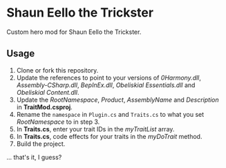 # Shaun Eello the Trickster

Custom hero mod for Shaun Eello the Trickster.

## Usage

1. Clone or fork this repository.
2. Update the references to point to your versions of _0Harmony.dll_, _Assembly-CSharp.dll_, _BepInEx.dll_, _Obeliskial Essentials.dll_ and _Obeliskial Content.dll_. 
3. Update the _RootNamespace_, _Product_, _AssemblyName_ and _Description_ in **TraitMod.csproj**.
4. Rename the `namespace` in `Plugin.cs` and `Traits.cs` to what you set _RootNamespace_ to in step 3.
5. In **Traits.cs**, enter your trait IDs in the _myTraitList_ array.
6. In **Traits.cs**, code effects for your traits in the _myDoTrait_ method.
7. Build the project.

... that's it, I guess?